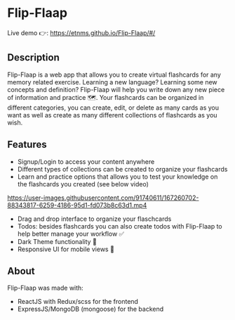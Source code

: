 # Flip-Flaap

Live demo :point_right:: https://etnms.github.io/Flip-Flaap/#/ 
## Description

Flip-Flaap is a web app that allows you to create virtual flashcards for any memory related exercise. Learning a new language? Learning some new concepts and definition? Flip-Flaap will help you write down any new piece of information and practice :world_map:. 
Your flashcards can be organized in different categories, you can create, edit, or delete as many cards as you want as well as create as many different collections of flashcards as you wish. 

## Features

- Signup/Login to access your content anywhere
- Different types of collections can be created to organize your flashcards
- Learn and practice options that allows you to test your knowledge on the flashcards you created (see below video)

https://user-images.githubusercontent.com/91740611/167260702-88343817-6259-4186-95d1-fd073b8c63d1.mp4

- Drag and drop interface to organize your flaschcards 
- Todos: besides flashcards you can also create todos with Flip-Flaap to help better manage your workflow :white_check_mark:
- Dark Theme functionality :crescent_moon:
- Responsive UI for mobile views :iphone:

## About

Flip-Flaap was made with: 
- ReactJS with Redux/scss for the frontend
- ExpressJS/MongoDB (mongoose) for the backend